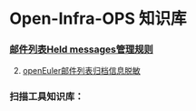 # Open-Infra-OPS 知识库

### [邮件列表Held messages管理规则](https://github.com/Open-Infra-Ops/Config_Info/blob/main/mail/held_messages.md)
2.  [openEuler邮件列表归档信息脱敏](https://github.com/Open-Infra-Ops/Config_Info/blob/main/mail/archives_desensitization.md)

### 扫描工具知识库：


